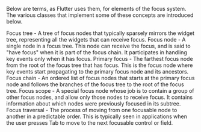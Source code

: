 Below are terms, as Flutter uses them, for elements of the focus system. The
various classes that implement some of these concepts are introduced below.

Focus tree - A tree of focus nodes that typically sparsely mirrors the
  widget tree, representing all the widgets that can receive focus.
Focus node - A single node in a focus tree. This node can receive the
  focus, and is said to "have focus" when it is part of the focus chain. It
  participates in handling key events only when it has focus.
Primary focus - The farthest focus node from the root of the focus tree
  that has focus. This is the focus node where key events start propagating to
  the primary focus node and its ancestors.
Focus chain - An ordered list of focus nodes that starts at the primary
  focus node and follows the branches of the focus tree to the root of the
  focus tree.
Focus scope - A special focus node whose job is to contain a group of
  other focus nodes, and allow only those nodes to receive focus. It contains
  information about which nodes were previously focused in its subtree.
Focus traversal - The process of moving from one focusable node to
  another in a predictable order. This is typically seen in applications when
  the user presses Tab to move to the next focusable control or
  field.
